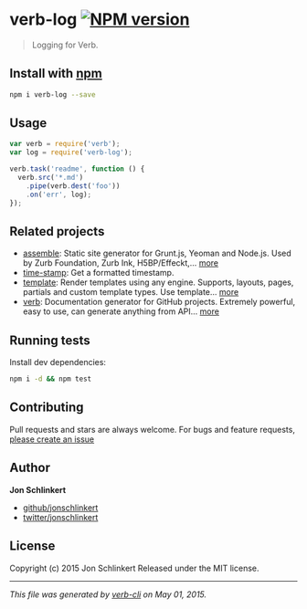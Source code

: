 # verb-log [![NPM version](https://badge.fury.io/js/verb-log.svg)](http://badge.fury.io/js/verb-log)

> Logging for Verb.

## Install with [npm](npmjs.org)

```bash
npm i verb-log --save
```

## Usage

```js
var verb = require('verb');
var log = require('verb-log');

verb.task('readme', function () {
  verb.src('*.md')
    .pipe(verb.dest('foo'))
    .on('err', log);
});
```

## Related projects

* [assemble](http://assemble.io): Static site generator for Grunt.js, Yeoman and Node.js. Used by Zurb Foundation, Zurb Ink, H5BP/Effeckt,… [more](http://assemble.io)
* [time-stamp](https://github.com/jonschlinkert/time-stamp): Get a formatted timestamp.
* [template](https://github.com/jonschlinkert/template): Render templates using any engine. Supports, layouts, pages, partials and custom template types. Use template… [more](https://github.com/jonschlinkert/template)
* [verb](https://github.com/assemble/verb): Documentation generator for GitHub projects. Extremely powerful, easy to use, can generate anything from API… [more](https://github.com/assemble/verb)

## Running tests

Install dev dependencies:

```bash
npm i -d && npm test
```

## Contributing

Pull requests and stars are always welcome. For bugs and feature requests, [please create an issue](https://github.com/jonschlinkert/verb-log/issues)

## Author

**Jon Schlinkert**

+ [github/jonschlinkert](https://github.com/jonschlinkert)
+ [twitter/jonschlinkert](http://twitter.com/jonschlinkert)

## License

Copyright (c) 2015 Jon Schlinkert
Released under the MIT license.

***

_This file was generated by [verb-cli](https://github.com/assemble/verb-cli) on May 01, 2015._

<!-- reflinks generated by verb-reflinks plugin -->

